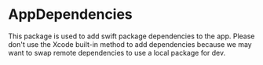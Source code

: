 # AppDependencies

This package is used to add swift package dependencies to the app. Please don't use the Xcode built-in method to add dependencies because we may want to swap remote dependencies to use a local package for dev.
